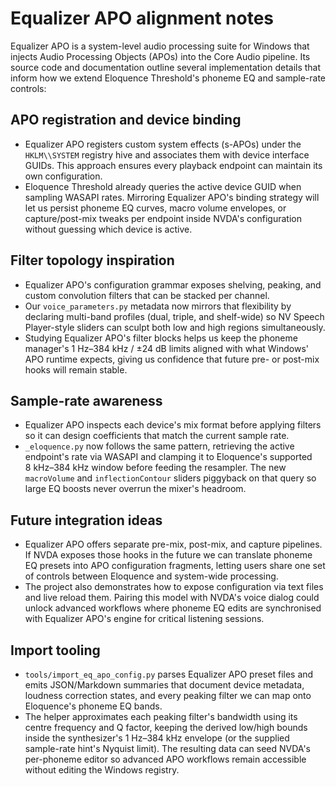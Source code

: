 # Equalizer APO alignment notes

Equalizer APO is a system-level audio processing suite for Windows that injects
Audio Processing Objects (APOs) into the Core Audio pipeline. Its source code
and documentation outline several implementation details that inform how we
extend Eloquence Threshold's phoneme EQ and sample-rate controls:

## APO registration and device binding
- Equalizer APO registers custom system effects (s-APOs) under the `HKLM\\SYSTEM`
  registry hive and associates them with device interface GUIDs. This approach
  ensures every playback endpoint can maintain its own configuration.
- Eloquence Threshold already queries the active device GUID when sampling
  WASAPI rates. Mirroring Equalizer APO's binding strategy will let us persist
  phoneme EQ curves, macro volume envelopes, or capture/post-mix tweaks per
  endpoint inside NVDA's configuration without guessing which device is active.

## Filter topology inspiration
- Equalizer APO's configuration grammar exposes shelving, peaking, and custom
  convolution filters that can be stacked per channel.
- Our `voice_parameters.py` metadata now mirrors that flexibility by declaring
  multi-band profiles (dual, triple, and shelf-wide) so NV Speech Player-style
  sliders can sculpt both low and high regions simultaneously.
- Studying Equalizer APO's filter blocks helps us keep the phoneme manager's
  1 Hz–384 kHz / ±24 dB limits aligned with what Windows' APO runtime expects,
  giving us confidence that future pre- or post-mix hooks will remain stable.

## Sample-rate awareness
- Equalizer APO inspects each device's mix format before applying filters so it
  can design coefficients that match the current sample rate.
- `_eloquence.py` now follows the same pattern, retrieving the active endpoint's
  rate via WASAPI and clamping it to Eloquence's supported 8 kHz–384 kHz window
  before feeding the resampler. The new `macroVolume` and `inflectionContour`
  sliders piggyback on that query so large EQ boosts never overrun the mixer's
  headroom.

## Future integration ideas
- Equalizer APO offers separate pre-mix, post-mix, and capture pipelines. If
  NVDA exposes those hooks in the future we can translate phoneme EQ presets
  into APO configuration fragments, letting users share one set of controls
  between Eloquence and system-wide processing.
- The project also demonstrates how to expose configuration via text files and
  live reload them. Pairing this model with NVDA's voice dialog could unlock
  advanced workflows where phoneme EQ edits are synchronised with Equalizer
  APO's engine for critical listening sessions.

## Import tooling
- `tools/import_eq_apo_config.py` parses Equalizer APO preset files and emits
  JSON/Markdown summaries that document device metadata, loudness correction
  states, and every peaking filter we can map onto Eloquence's phoneme EQ bands.
- The helper approximates each peaking filter's bandwidth using its centre
  frequency and Q factor, keeping the derived low/high bounds inside the
  synthesizer's 1 Hz–384 kHz envelope (or the supplied sample-rate hint's
  Nyquist limit). The resulting data can seed NVDA's per-phoneme editor so
  advanced APO workflows remain accessible without editing the Windows registry.
